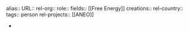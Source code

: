 alias::
URL::
rel-org::
role::
fields:: [[Free Energy]]
creations::
rel-country::
tags:: person
rel-projects:: [[ANEO]]



-
